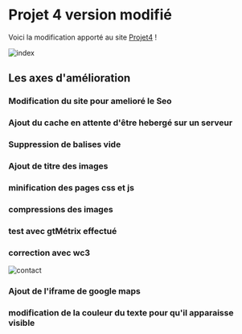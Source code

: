 # Projet 4 version modifié
Voici la modification apporté au site [Projet4](https://lilie65.github.io/projet4_modifi-/) !

![index](https://user-images.githubusercontent.com/64195562/92375728-cde7c000-f101-11ea-9804-390458b1a8a1.jpg)
## Les axes d'amélioration
### Modification du site pour amelioré le Seo
### Ajout du cache en attente d'être hebergé sur un serveur
### Suppression de balises vide
### Ajout de titre des images
### minification des pages css et js
### compressions des images
### test avec gtMétrix effectué
### correction avec wc3 


![contact](https://user-images.githubusercontent.com/64195562/92375856-fb346e00-f101-11ea-821d-918e2a0bc0fb.jpg)

### Ajout de l'iframe de google maps 
### modification de la couleur du texte pour qu'il apparaisse visible
